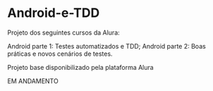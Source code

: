 # Android-e-TDD
Projeto dos seguintes cursos da Alura:

Android parte 1: Testes automatizados e TDD; 
Android parte 2: Boas práticas e novos cenários de testes.

Projeto base disponibilizado pela plataforma Alura

EM ANDAMENTO
